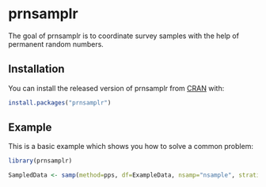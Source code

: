 # prnsamplr

The goal of prnsamplr is to coordinate survey samples with the help of permanent random numbers. 

## Installation

You can install the released version of prnsamplr from [CRAN](https://CRAN.R-project.org) with:

``` r
install.packages("prnsamplr")
```

## Example

This is a basic example which shows you how to solve a common problem:

``` r
library(prnsamplr)

SampledData <- samp(method=pps, df=ExampleData, nsamp="nsample", stratid="stratum", prn="rands", size="sizeM")
```

